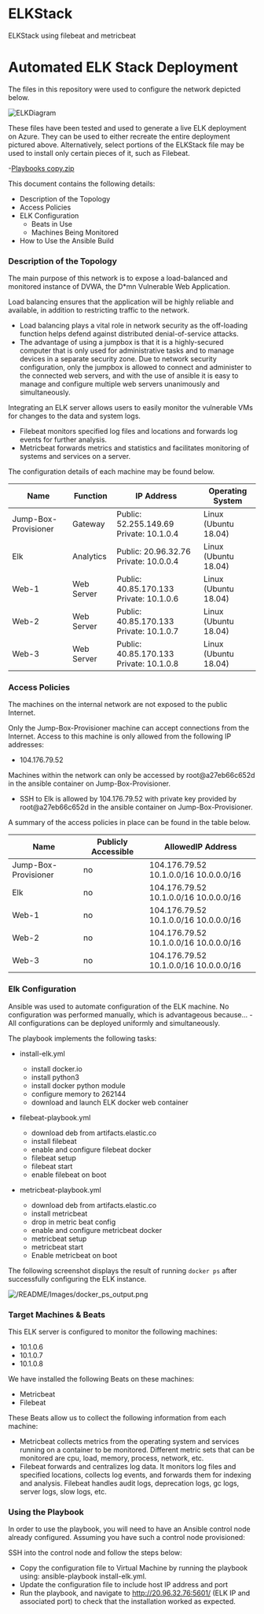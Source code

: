 # ELKStack
ELKStack using filebeat and metricbeat

# Automated ELK Stack Deployment

The files in this repository were used to configure the network depicted below.

![ELKDiagram](https://user-images.githubusercontent.com/93354303/159599020-f5646bd3-8820-4459-bc0d-ac02e2390cab.jpg)

These files have been tested and used to generate a live ELK deployment on Azure. They can be used to either recreate the entire deployment pictured above. Alternatively, select portions of the ELKStack file may be used to install only certain pieces of it, such as Filebeat.

  -[Playbooks copy.zip](https://github.com/alexjamespitta/ELKStack/files/8328700/Playbooks.copy.zip)


This document contains the following details:
- Description of the Topology
- Access Policies
- ELK Configuration
  - Beats in Use
  - Machines Being Monitored
- How to Use the Ansible Build


### Description of the Topology

The main purpose of this network is to expose a load-balanced and monitored instance of DVWA, the D*mn Vulnerable Web Application.

Load balancing ensures that the application will be highly reliable and available, in addition to restricting traffic to the network.
- Load balancing plays a vital role in network security as the off-loading function helps defend against distributed denial-of-service attacks.
- The advantage of using a jumpbox is that it is a highly-secured computer that is only used for administrative tasks and to manage devices in a separate security zone.  Due to network security configuration, only the jumpbox is allowed to connect and administer to the connected web servers, and with the use of ansible it is easy to manage and configure multiple web servers unanimously and simultaneously.  

Integrating an ELK server allows users to easily monitor the vulnerable VMs for changes to the data and system logs.
- Filebeat monitors specified log files and locations and forwards log events for further analysis.    
- Metricbeat forwards metrics and statistics and facilitates monitoring of systems and services on a server. 

The configuration details of each machine may be found below.

| Name                 | Function   | IP Address                              | Operating System     |
|----------------------|------------|-----------------------------------------|----------------------|
| Jump-Box-Provisioner | Gateway    | Public: 52.255.149.69 Private: 10.1.0.4 | Linux (Ubuntu 18.04) |
| Elk                  | Analytics  | Public: 20.96.32.76 Private: 10.0.0.4   | Linux (Ubuntu 18.04) |
| Web-1                | Web Server | Public: 40.85.170.133 Private: 10.1.0.6 | Linux (Ubuntu 18.04) |
| Web-2                | Web Server | Public: 40.85.170.133 Private: 10.1.0.7 | Linux (Ubuntu 18.04) |
| Web-3                | Web Server | Public: 40.85.170.133 Private: 10.1.0.8 | Linux (Ubuntu 18.04) |

### Access Policies

The machines on the internal network are not exposed to the public Internet. 

Only the Jump-Box-Provisioner machine can accept connections from the Internet. Access to this machine is only allowed from the following IP addresses:
- 104.176.79.52

Machines within the network can only be accessed by root@a27eb66c652d in the ansible container on Jump-Box-Provisioner.
- SSH to Elk is allowed by 104.176.79.52 with private key provided by root@a27eb66c652d in the ansible container on Jump-Box-Provisioner. 

A summary of the access policies in place can be found in the table below.

| Name                 | Publicly Accessible | AllowedIP Address                     |
|----------------------|---------------------|---------------------------------------|
| Jump-Box-Provisioner | no                  | 104.176.79.52 10.1.0.0/16 10.0.0.0/16 |
| Elk                  | no                  | 104.176.79.52 10.1.0.0/16 10.0.0.0/16 |
| Web-1                | no                  | 104.176.79.52 10.1.0.0/16 10.0.0.0/16 |
| Web-2                | no                  | 104.176.79.52 10.1.0.0/16 10.0.0.0/16 |
| Web-3                | no                  | 104.176.79.52 10.1.0.0/16 10.0.0.0/16 |

### Elk Configuration

Ansible was used to automate configuration of the ELK machine. No configuration was performed manually, which is advantageous because...
-All configurations can be deployed uniformly and simultaneously.  

The playbook implements the following tasks:

- install-elk.yml
	- install docker.io
	- install python3
	- install docker python module
	- configure memory to 262144
	- download and launch ELK docker web container

- filebeat-playbook.yml
	- download deb from artifacts.elastic.co
	- install filebeat
	- enable and configure filebeat docker
	- filebeat setup
	- filebeat start
	- enable filebeat on boot

- metricbeat-playbook.yml
	- download deb from artifacts.elastic.co
	- install metricbeat
	- drop in metric beat config
	- enable and configure metricbeat docker
	- metricbeat setup
	- metricbeat start
	- Enable metricbeat on boot


The following screenshot displays the result of running `docker ps` after successfully configuring the ELK instance.

![/README/Images/docker_ps_output.png](https://user-images.githubusercontent.com/93354303/159599148-a15850bd-2864-4ce8-ab12-120ec02f801d.png)
### Target Machines & Beats
This ELK server is configured to monitor the following machines:
- 10.1.0.6
- 10.1.0.7
- 10.1.0.8

We have installed the following Beats on these machines:
- Metricbeat
- Filebeat

These Beats allow us to collect the following information from each machine:

- Metricbeat collects metrics from the operating system and services running on a container to be monitored.  Different metric sets that can be monitored are cpu, load, memory, process, network, etc.  
- Filebeat forwards and centralizes log data.  It monitors log files and specified locations, collects log events, and forwards them for indexing and analysis.  Filebeat handles audit logs, deprecation logs, gc logs, server logs, slow logs, etc. 

### Using the Playbook
In order to use the playbook, you will need to have an Ansible control node already configured. Assuming you have such a control node provisioned: 

SSH into the control node and follow the steps below:
- Copy the configuration file to Virtual Machine by running the playbook using: ansible-playbook install-elk.yml.
- Update the configuration file to include host IP address and port
- Run the playbook, and navigate to http://20.96.32.76:5601/ (ELK IP and associated port) to check that the installation worked as expected.
